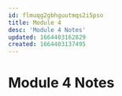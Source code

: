 ```yaml
---
id: flmuqg2gbhguutmqs2i5pso
title: Module 4
desc: 'Module 4 Notes'
updated: 1664403162829
created: 1664403137495
---
```

# Module 4 Notes
